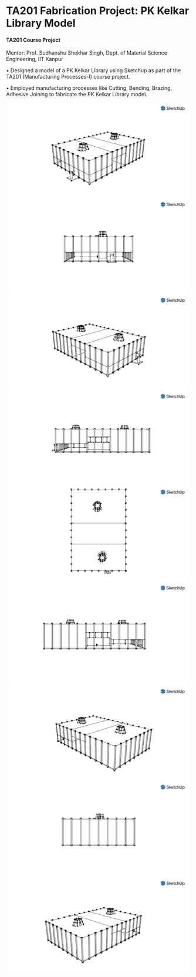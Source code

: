 # TA201 Fabrication Project: PK Kelkar Library Model 
#### TA201 Course Project
Mentor: Prof. Sudhanshu Shekhar Singh, Dept. of Material Science Engineering, IIT Kanpur

• Designed a model of a PK Kelkar Library using Sketchup as part of the TA201 (Manufacturing Processes-I) course project.

• Employed manufacturing processes like Cutting, Bending, Brazing, Adhesive Joining to fabricate the PK Kelkar Library model.

<a href="" rel="some text"><img src="/Drawings/Drawing_1.png" alt="" /></a>
<a href="" rel="some text"><img src="/Drawings/Drawing_2.png" alt="" /></a>
<a href="" rel="some text"><img src="/Drawings/Drawing_3.png" alt="" /></a>
<a href="" rel="some text"><img src="/Drawings/Drawing_4.png" alt="" /></a>
<a href="" rel="some text"><img src="/Drawings/Drawing_5.png" alt="" /></a>
<a href="" rel="some text"><img src="/Drawings/Drawing_6.png" alt="" /></a>
<a href="" rel="some text"><img src="/Drawings/Drawing_7.png" alt="" /></a>
<a href="" rel="some text"><img src="/Drawings/Drawing_8.png" alt="" /></a>
<a href="" rel="some text"><img src="/Drawings/Drawing_9.png" alt="" /></a>
